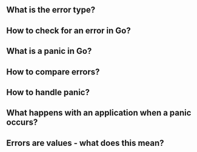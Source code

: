 ## What is the error type?
## How to check for an error in Go?
## What is a panic in Go?
## How to compare errors?
## How to handle panic?
## What happens with an application when a panic occurs?
## Errors are values - what does this mean?